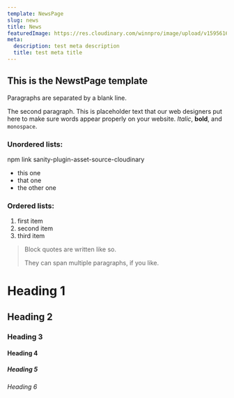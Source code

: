 ```yaml
---
template: NewsPage
slug: news
title: News
featuredImage: https://res.cloudinary.com/winnpro/image/upload/v1595616870/DJI_0005_md5mn9.jpg
meta:
  description: test meta description
  title: test meta title
---
```


## This is the NewstPage template

Paragraphs are separated by a blank line.

The second paragraph. This is placeholder text that our web designers put here to make sure words appear properly on your website. _Italic_, **bold**, and `monospace`.

### Unordered lists:

npm link sanity-plugin-asset-source-cloudinary

- this one
- that one
- the other one

### Ordered lists:

1.  first item
1.  second item
1.  third item

> Block quotes are written like so.
>
> They can span multiple paragraphs,
> if you like.

# Heading 1

## Heading 2

### Heading 3

#### Heading 4

##### Heading 5

###### Heading 6
